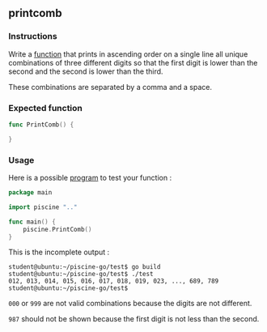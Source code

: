 ## printcomb

### Instructions

Write a [function](TODO-LINK) that prints in ascending order on a single line all unique combinations of three different digits so that the first digit is lower than the second and the second is lower than the third.

These combinations are separated by a comma and a space.

### Expected function

```go
func PrintComb() {

}
```

### Usage

Here is a possible [program](TODO-LINK) to test your function :

```go
package main

import piscine ".."

func main() {
	piscine.PrintComb()
}
```

This is the incomplete output :

```console
student@ubuntu:~/piscine-go/test$ go build
student@ubuntu:~/piscine-go/test$ ./test
012, 013, 014, 015, 016, 017, 018, 019, 023, ..., 689, 789
student@ubuntu:~/piscine-go/test$
```

`000` or `999` are not valid combinations because the digits are not different.

`987` should not be shown because the first digit is not less than the second.
